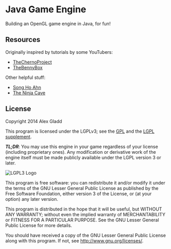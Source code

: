 # Java Game Engine

Building an OpenGL game engine in Java, for fun!

## Resources

Originally inspired by tutorials by some YouTubers:
* [TheChernoProject](https://www.youtube.com/user/TheChernoProject)
* [TheBennyBox](https://www.youtube.com/user/thebennybox)

Other helpful stuff:
* [Song Ho Ahn](http://www.songho.ca/opengl/)
* [The Ninja Cave](http://ninjacave.com/tutorials)

## License

Copyright 2014 Alex Gladd

This program is licensed under the LGPLv3; see the [GPL](LICENSE) and the
[LGPL supplement](LICENSE.LESSER).

***TL;DR***: You may use this engine in your game regardless of your license
(including proprietary ones). Any modification or derivative work of the engine
itself must be made publicly available under the LGPL version 3 or later.

![LGPL3 Logo](http://www.gnu.org/graphics/lgplv3-147x51.png)

This program is free software: you can redistribute it and/or modify
it under the terms of the GNU Lesser General Public License as published by
the Free Software Foundation, either version 3 of the License, or
(at your option) any later version.

This program is distributed in the hope that it will be useful,
but WITHOUT ANY WARRANTY; without even the implied warranty of
MERCHANTABILITY or FITNESS FOR A PARTICULAR PURPOSE.  See the
GNU Lesser General Public License for more details.

You should have received a copy of the GNU Lesser General Public License
along with this program.  If not, see <http://www.gnu.org/licenses/>.
